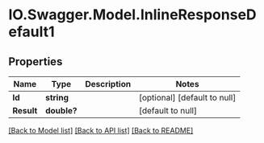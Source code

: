 # IO.Swagger.Model.InlineResponseDefault1
## Properties

Name | Type | Description | Notes
------------ | ------------- | ------------- | -------------
**Id** | **string** |  | [optional] [default to null]
**Result** | **double?** |  | [default to null]

[[Back to Model list]](../README.md#documentation-for-models) [[Back to API list]](../README.md#documentation-for-api-endpoints) [[Back to README]](../README.md)

